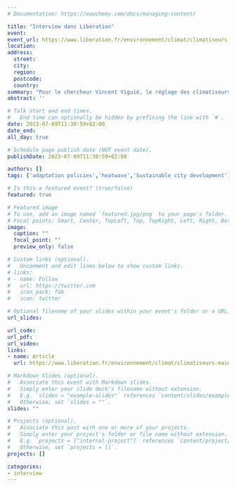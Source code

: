 ```yaml
---
# Documentation: https://wowchemy.com/docs/managing-content/

title: "Interview dans Libération"
event: 
event_url: https://www.liberation.fr/environnement/climat/climatiseurs-maintenir-la-temperature-a-26c-nest-pas-tres-rafraichissant-mais-on-consomme-beaucoup-moins-denergie-quavec-un-reglage-a-20c-20230709_G2QXFMPHVRFJ5H2QNPWZAO33OY/
location:
address:
  street:
  city:
  region:
  postcode:
  country:
summary: "Pour le chercheur Vincent Viguié, le réglage des climatiseurs à 26°C maximum, comme le préconise le gouvernement, est nécessaire. Et il y a urgence à trouver des alternatives à un système énergivore qui réchauffe l’air extérieur dans les villes."
abstract: ''

# Talk start and end times.
#   End time can optionally be hidden by prefixing the line with `#`.
date: 2023-07-09T11:30:59+02:00
date_end: 
all_day: true

# Schedule page publish date (NOT event date).
publishDate: 2023-07-09T11:30:59+02:00

authors: []
tags: ['adaptation policies','heatwave','Sustainable city development']

# Is this a featured event? (true/false)
featured: true

# Featured image
# To use, add an image named `featured.jpg/png` to your page's folder. 
# Focal points: Smart, Center, TopLeft, Top, TopRight, Left, Right, BottomLeft, Bottom, BottomRight.
image:
  caption: ""
  focal_point: ""
  preview_only: false

# Custom links (optional).
#   Uncomment and edit lines below to show custom links.
# links:
# - name: Follow
#   url: https://twitter.com
#   icon_pack: fab
#   icon: twitter

# Optional filename of your slides within your event's folder or a URL.
url_slides:

url_code:
url_pdf:
url_video:
links:
- name: Article
  url: https://www.liberation.fr/environnement/climat/climatiseurs-maintenir-la-temperature-a-26c-nest-pas-tres-rafraichissant-mais-on-consomme-beaucoup-moins-denergie-quavec-un-reglage-a-20c-20230709_G2QXFMPHVRFJ5H2QNPWZAO33OY/

# Markdown Slides (optional).
#   Associate this event with Markdown slides.
#   Simply enter your slide deck's filename without extension.
#   E.g. `slides = "example-slides"` references `content/slides/example-slides.md`.
#   Otherwise, set `slides = ""`.
slides: ""

# Projects (optional).
#   Associate this post with one or more of your projects.
#   Simply enter your project's folder or file name without extension.
#   E.g. `projects = ["internal-project"]` references `content/project/deep-learning/index.md`.
#   Otherwise, set `projects = []`.
projects: []

categories:
- interview
---
```

